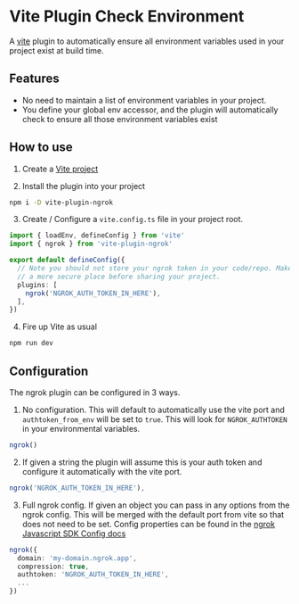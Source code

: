 # Vite Plugin Check Environment

A [vite](https://vitejs.dev/) plugin to automatically ensure all environment variables used in your project exist at
build time.


## Features

- No need to maintain a list of environment variables in your project.
- You define your global env accessor, and the plugin will automatically check to ensure all those environment variables exist

## How to use

1. Create a [Vite project](https://vitejs.dev/guide/#scaffolding-your-first-vite-project)

2. Install the plugin into your project

```bash
npm i -D vite-plugin-ngrok
```

3. Create / Configure a `vite.config.ts` file in your project root.

```ts
import { loadEnv, defineConfig } from 'vite'
import { ngrok } from 'vite-plugin-ngrok'

export default defineConfig({
  // Note you should not store your ngrok token in your code/repo. Make sure to move this to 
  // a more secure place before sharing your project.
  plugins: [
    ngrok('NGROK_AUTH_TOKEN_IN_HERE'),
  ],
})
```

4. Fire up Vite as usual

```bash
npm run dev
```

## Configuration

The ngrok plugin can be configured in 3 ways. 

1. No configuration. This will default to automatically use the vite port and `authtoken_from_env` will be set to `true`. This will look for `NGROK_AUTHTOKEN` in your environmental variables.

```ts
ngrok()
```

2. If given a string the plugin will assume this is your auth token and configure it automatically with the vite port.

```ts
ngrok('NGROK_AUTH_TOKEN_IN_HERE'),
```

3. Full ngrok config. If given an object you can pass in any options from the ngrok config. This will be merged with the default port from vite so that does not need to be set. Config properties can be found in the [ngrok Javascript SDK Config docs](https://ngrok.github.io/ngrok-javascript/interfaces/Config.html)

```ts
ngrok({
  domain: 'my-domain.ngrok.app',
  compression: true,
  authtoken: 'NGROK_AUTH_TOKEN_IN_HERE',
  ...
})
```
